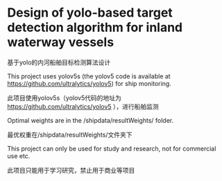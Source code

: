 # Design of yolo-based target detection algorithm for inland waterway vessels

基于yolo的内河船舶目标检测算法设计

This project uses yolov5s (the yolov5 code is available at https://github.com/ultralytics/yolov5) for ship monitoring.

此项目使用yolov5s（yolov5代码的地址为 https://github.com/ultralytics/yolov5 ），进行船舶监测

Optimal weights are in the /shipdata/resultWeights/ folder.

最优权重在/shipdata/resultWeights/文件夹下

This project can only be used for study and research, not for commercial use etc.

此项目只能用于学习研究，禁止用于商业等项目
